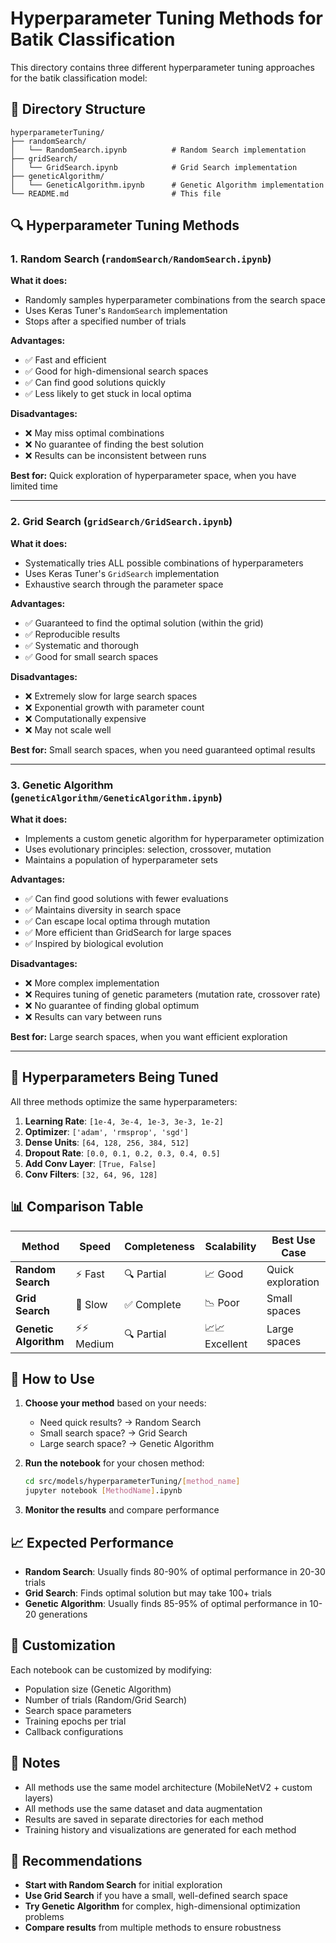 # Hyperparameter Tuning Methods for Batik Classification

This directory contains three different hyperparameter tuning approaches for the batik classification model:

## 📁 Directory Structure

```
hyperparameterTuning/
├── randomSearch/
│   └── RandomSearch.ipynb          # Random Search implementation
├── gridSearch/
│   └── GridSearch.ipynb            # Grid Search implementation
├── geneticAlgorithm/
│   └── GeneticAlgorithm.ipynb      # Genetic Algorithm implementation
└── README.md                       # This file
```

## 🔍 Hyperparameter Tuning Methods

### 1. Random Search (`randomSearch/RandomSearch.ipynb`)

**What it does:**
- Randomly samples hyperparameter combinations from the search space
- Uses Keras Tuner's `RandomSearch` implementation
- Stops after a specified number of trials

**Advantages:**
- ✅ Fast and efficient
- ✅ Good for high-dimensional search spaces
- ✅ Can find good solutions quickly
- ✅ Less likely to get stuck in local optima

**Disadvantages:**
- ❌ May miss optimal combinations
- ❌ No guarantee of finding the best solution
- ❌ Results can be inconsistent between runs

**Best for:** Quick exploration of hyperparameter space, when you have limited time

---

### 2. Grid Search (`gridSearch/GridSearch.ipynb`)

**What it does:**
- Systematically tries ALL possible combinations of hyperparameters
- Uses Keras Tuner's `GridSearch` implementation
- Exhaustive search through the parameter space

**Advantages:**
- ✅ Guaranteed to find the optimal solution (within the grid)
- ✅ Reproducible results
- ✅ Systematic and thorough
- ✅ Good for small search spaces

**Disadvantages:**
- ❌ Extremely slow for large search spaces
- ❌ Exponential growth with parameter count
- ❌ Computationally expensive
- ❌ May not scale well

**Best for:** Small search spaces, when you need guaranteed optimal results

---

### 3. Genetic Algorithm (`geneticAlgorithm/GeneticAlgorithm.ipynb`)

**What it does:**
- Implements a custom genetic algorithm for hyperparameter optimization
- Uses evolutionary principles: selection, crossover, mutation
- Maintains a population of hyperparameter sets

**Advantages:**
- ✅ Can find good solutions with fewer evaluations
- ✅ Maintains diversity in search space
- ✅ Can escape local optima through mutation
- ✅ More efficient than GridSearch for large spaces
- ✅ Inspired by biological evolution

**Disadvantages:**
- ❌ More complex implementation
- ❌ Requires tuning of genetic parameters (mutation rate, crossover rate)
- ❌ No guarantee of finding global optimum
- ❌ Results can vary between runs

**Best for:** Large search spaces, when you want efficient exploration

---

## 🎯 Hyperparameters Being Tuned

All three methods optimize the same hyperparameters:

1. **Learning Rate**: `[1e-4, 3e-4, 1e-3, 3e-3, 1e-2]`
2. **Optimizer**: `['adam', 'rmsprop', 'sgd']`
3. **Dense Units**: `[64, 128, 256, 384, 512]`
4. **Dropout Rate**: `[0.0, 0.1, 0.2, 0.3, 0.4, 0.5]`
5. **Add Conv Layer**: `[True, False]`
6. **Conv Filters**: `[32, 64, 96, 128]`

## 📊 Comparison Table

| Method | Speed | Completeness | Scalability | Best Use Case |
|--------|-------|--------------|-------------|---------------|
| **Random Search** | ⚡ Fast | 🔍 Partial | 📈 Good | Quick exploration |
| **Grid Search** | 🐌 Slow | ✅ Complete | 📉 Poor | Small spaces |
| **Genetic Algorithm** | ⚡⚡ Medium | 🔍 Partial | 📈📈 Excellent | Large spaces |

## 🚀 How to Use

1. **Choose your method** based on your needs:
   - Need quick results? → Random Search
   - Small search space? → Grid Search  
   - Large search space? → Genetic Algorithm

2. **Run the notebook** for your chosen method:
   ```bash
   cd src/models/hyperparameterTuning/[method_name]
   jupyter notebook [MethodName].ipynb
   ```

3. **Monitor the results** and compare performance

## 📈 Expected Performance

- **Random Search**: Usually finds 80-90% of optimal performance in 20-30 trials
- **Grid Search**: Finds optimal solution but may take 100+ trials
- **Genetic Algorithm**: Usually finds 85-95% of optimal performance in 10-20 generations

## 🔧 Customization

Each notebook can be customized by modifying:
- Population size (Genetic Algorithm)
- Number of trials (Random/Grid Search)
- Search space parameters
- Training epochs per trial
- Callback configurations

## 📝 Notes

- All methods use the same model architecture (MobileNetV2 + custom layers)
- All methods use the same dataset and data augmentation
- Results are saved in separate directories for each method
- Training history and visualizations are generated for each method

## 🎯 Recommendations

- **Start with Random Search** for initial exploration
- **Use Grid Search** if you have a small, well-defined search space
- **Try Genetic Algorithm** for complex, high-dimensional optimization problems
- **Compare results** from multiple methods to ensure robustness 